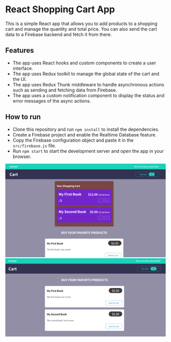 # React Shopping Cart App

This is a simple React app that allows you to add products to a shopping cart and manage the quantity and total price. You can also send the cart data to a Firebase backend and fetch it from there.

## Features

- The app uses React hooks and custom components to create a user interface.
- The app uses Redux toolkit to manage the global state of the cart and the UI.
- The app uses Redux Thunk middleware to handle asynchronous actions such as sending and fetching data from Firebase.
- The app uses a custom notification component to display the status and error messages of the async actions.

## How to run

- Clone this repository and run `npm install` to install the dependencies.
- Create a Firebase project and enable the Realtime Database feature.
- Copy the Firebase configuration object and paste it in the `src/firebase.js` file.
- Run `npm start` to start the development server and open the app in your browser.

![main page](image.png)
![main page photo 2](image-1.png)

